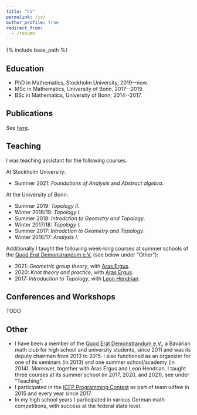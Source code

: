 ```yaml
---
title: "CV"
permalink: /cv/
author_profile: true
redirect_from:
  - /resume
---
```


{% include base_path %}

## Education

* PhD in Mathematics, Stockholm University, 2019--now.
* MSc in Mathematics, University of Bonn, 2017--2019.
* BSc in Mathematics, University of Bonn, 2014--2017.

## Publications

See [here](/publications/).

## Teaching

I was teaching assistant for the following courses.

At Stockholm University:
* Summer 2021: _Foundations of Analysis_ and _Abstract algebra_.

At the University of Bonn:
* Summer 2019: _Topology II_.
* Winter 2018/19: _Topology I_.
* Summer 2018: _Introdction to Geometry and Topology_.
* Winter 2017/18: _Topology I_.
* Summer 2017: _Introdction to Geometry and Topology_.
* Winter 2016/17: _Analysis I_.

Additionally I taught the following week-long courses at summer schools of the [Quod Erat Demonstrandum e.V.](https://qed-verein.de/) (see below under "Other"):

* 2021: _Geometric group theory_, with [Aras Ergus](https://aergus.net/).
* 2020: _Knot theory and practice_, with [Aras Ergus](https://aergus.net/).
* 2017: _Introduction to Topology_, with [Leon Hendrian](http://hendrian.net).

## Conferences and Workshops

TODO

## Other

* I have been a member of the [Quod Erat Demonstrandum e.V.](https://qed-verein.de/), a Bavarian math club for high school and university students, since 2011 and was its deputy chairman from 2013 to 2015.
I also functioned as an organizer for one of its seminars (in 2013) and one summer school/academy (in 2014).
Moreover, together with Aras Ergus and Leon Hendrian, I taught three courses at its summer school (in 2017, 2020, and 2021), see under "Teaching".
* I participated in the [ICFP Programming Contest](https://www.icfpconference.org/contest.html) as part of team udfew in 2015 and every year since 2017.
* In my high school years I participated in various German math competitions, with success at the federal state level.

